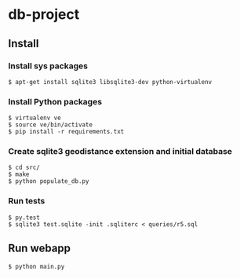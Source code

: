 # db-project

## Install

### Install sys packages

    $ apt-get install sqlite3 libsqlite3-dev python-virtualenv

### Install Python packages

    $ virtualenv ve
    $ source ve/bin/activate
    $ pip install -r requirements.txt
    
### Create sqlite3 geodistance extension and initial database

    $ cd src/
    $ make
    $ python populate_db.py

### Run tests

    $ py.test
    $ sqlite3 test.sqlite -init .sqliterc < queries/r5.sql
    
## Run webapp

    $ python main.py
